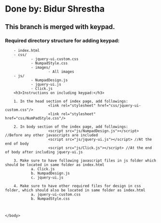 <html>
	<body>
		<h1>Done by: Bidur Shrestha</h1>
		<h2>This branch is merged with keypad.</h2>
		<h3>Required directory structure for adding keypad:</h3>

		- index.html
		- css/
				- jquery-ui.custom.css
				- NumpadStyle.css
				- images/
						- All images
		- js/
				- NumpadDesign.js
				- jquery-ui.js
				- Click.js
		<h3>Instructions on including keypad:</h3>

		1. In the head section of index page, add followings:
						<link rel="stylesheet" href="css/jquery-ui-custom.css"/>
						<link rel="stylesheet" href="css/NumPadStyle.css"/>

		2. In body section of the index page, add followings:
						<script src="js/NumpadDesign.js"></script> //Before any other javascripts are included
						<script src="js/jquery-ui.js"></script> //At the end of body
						<script src="js/Click.js"></script> //At the end of body after including jquery-ui.js

		3. Make sure to have following javascript files in js folder which should be located in same folder as index.html
				a. Click.js
				b. NumpadDesign.js
				c. jquery-ui.js
		
		4. Make sure to have other required files for design in css folder, which should also be located in same folder as index.html
				a. jquery-ui-custom.css
				b. NumpadStyle.css


				
	</body>
</html>
